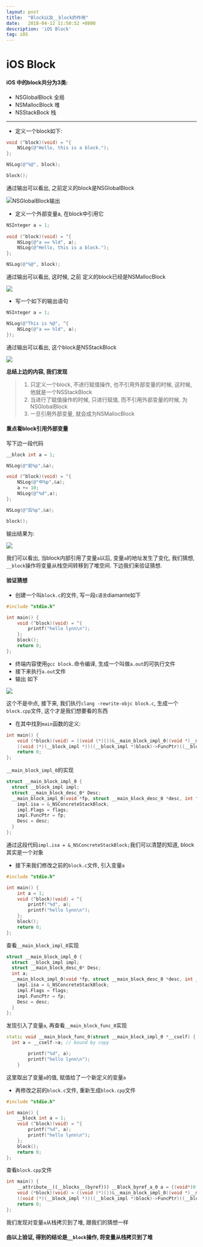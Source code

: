 ```yaml
---
layout: post
title:  "Block以及__block的作用"
date:   2018-04-12 11:50:52 +0800
description: 'iOS Block'
tag: iOS
---
```

# iOS Block

#### iOS 中的block共分为3类:

- NSGlobalBlock 全局
- NSMallocBlock 堆
- NSStackBock 栈

-----

- 定义一个block如下:

```objective-c
void (^block)(void) = ^{
    NSLog(@"Hello, this is a block.");
};

NSLog(@"%@", block);

block();
```

通过输出可以看出, 之前定义的block是NSGlobalBlock

![NSGlobalBlock输出](http://of66hypkg.bkt.clouddn.com/iOS-block%20NSGlobalBlock%E8%BE%93%E5%87%BA.png)

- 定义一个外部变量a, 在block中引用它

```objective-c
NSInteger a = 1;
    
void (^block)(void) = ^{
    NSLog(@"a == %ld", a);
    NSLog(@"Hello, this is a block.");
};

NSLog(@"%@", block);
```

通过输出可以看出, 这时候, 之前 定义的block已经是NSMallocBlock

![](http://of66hypkg.bkt.clouddn.com/iOS-block%20NSMallocBlock%E8%BE%93%E5%87%BA.png)

- 写一个如下的输出语句

```objective-c
NSInteger a = 1;

NSLog(@"This is %@", ^{
    NSLog(@"a == %ld", a);
});
```

通过输出可以看出, 这个block是NSStackBlock

![](http://of66hypkg.bkt.clouddn.com/iOS-block%20NSStackBlock%E8%BE%93%E5%87%BA.png)

**总结上边的内容, 我们发现**

> 1. 只定义一个block, 不进行赋值操作, 也不引用外部变量的时候, 这时候, 他就是一个NSStackBlock
> 2. 当进行了赋值操作的时候, 只进行赋值, 而不引用外部变量的时候, 为NSGlobalBlock
> 3. 一旦引用外部变量, 就会成为NSMallocBlock



#### 重点看block引用外部变量

写下边一段代码

```objective-c
__block int a = 1;

NSLog(@"前%p",&a);

void (^block)(void) = ^{
    NSLog(@"中%p",&a);
    a += 10;
    NSLog(@"%d",a);
};

NSLog(@"后%p",&a);

block();
```

输出结果为:

![](http://of66hypkg.bkt.clouddn.com/iOS-block%20%E5%BC%95%E7%94%A8%E5%A4%96%E9%83%A8%E5%8F%98%E9%87%8F.png)

我们可以看出, 当block内部引用了变量`a`以后, 变量`a`的地址发生了变化, 我们猜想, `__block`操作将变量从栈空间转移到了堆空间. 下边我们来验证猜想.



#### 验证猜想

- 创建一个叫`block.c`的文件, 写一段`c语言`diamante如下

```c
#include "stdio.h"

int main() {
    void (^block)(void) = ^{
        printf("hello lynn\n");
    };
    block();
    return 0;
};
```

- 终端内容使用`gcc block.`命令编译, 生成一个叫做`a.out`的可执行文件
- 接下来执行`a.out`文件
- 输出 如下

![](http://of66hypkg.bkt.clouddn.com/iOS-Block%20a.out%E8%BE%93%E5%87%BA.png)

这个不是中点, 接下来, 我们执行`clang -rewrite-objc block.c`, 生成一个`block.cpp`文件, 这个才是我们想要看的东西

-  在其中找到`main`函数的定义:

```cpp
int main() {
    void (*block)(void) = ((void (*)())&__main_block_impl_0((void *)__main_block_func_0, &__main_block_desc_0_DATA));
    ((void (*)(__block_impl *))((__block_impl *)block)->FuncPtr)((__block_impl *)block);
    return 0;
};
```

`__main_block_impl_0`的实现

```cpp
struct __main_block_impl_0 {
  struct __block_impl impl;
  struct __main_block_desc_0* Desc;
  __main_block_impl_0(void *fp, struct __main_block_desc_0 *desc, int flags=0) {
    impl.isa = &_NSConcreteStackBlock;
    impl.Flags = flags;
    impl.FuncPtr = fp;
    Desc = desc;
  }
};
```

通过这段代码`impl.isa = &_NSConcreteStackBlock;`我们可以清楚的知道, block其实是一个对象

- 接下来我们修改之前的`block.c`文件, 引入变量`a`

```c
#include "stdio.h"

int main() {
    int a = 1;
    void (^block)(void) = ^{
        printf("%d", a);
        printf("hello lynn\n");
    };
    block();
    return 0;
};
```

查看`__main_block_impl_0`实现

```cpp
struct __main_block_impl_0 {
  struct __block_impl impl;
  struct __main_block_desc_0* Desc;
  int a;
  __main_block_impl_0(void *fp, struct __main_block_desc_0 *desc, int _a, int flags=0) : a(_a) {
    impl.isa = &_NSConcreteStackBlock;
    impl.Flags = flags;
    impl.FuncPtr = fp;
    Desc = desc;
  }
};
```

发现引入了变量`a`, 再查看`__main_block_func_0`实现

```cpp
static void __main_block_func_0(struct __main_block_impl_0 *__cself) {
  int a = __cself->a; // bound by copy

        printf("%d", a);
        printf("hello lynn\n");
    }
```

这里取出了变量`a`的值, 赋值给了一个新定义的变量`a`

- 再修改之前的`block.c`文件, 重新生成`block.cpp`文件

```c
#include "stdio.h"

int main() {
    __block int a = 1;
    void (^block)(void) = ^{
        printf("%d", a);
        printf("hello lynn\n");
    };
    block();
    return 0;
};
```

查看`block.cpp`文件

```cpp
int main() {
    __attribute__((__blocks__(byref))) __Block_byref_a_0 a = {(void*)0,(__Block_byref_a_0 *)&a, 0, sizeof(__Block_byref_a_0), 1};
    void (*block)(void) = ((void (*)())&__main_block_impl_0((void *)__main_block_func_0, &__main_block_desc_0_DATA, (__Block_byref_a_0 *)&a, 570425344));
    ((void (*)(__block_impl *))((__block_impl *)block)->FuncPtr)((__block_impl *)block);
    return 0;
};
```

我们发现对变量`a`从栈拷贝到了堆, 跟我们的猜想一样



#### 由以上验证, 得到的结论是`__block`操作, 将变量从栈拷贝到了堆

